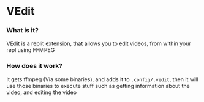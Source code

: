 # VEdit
### What is it?
VEdit is a replit extension, that allows you to edit videos, from within your repl using FFMPEG
### How does it work?
It gets ffmpeg (Via some binaries), and adds it to `.config/.vedit`, then it will use those binaries to execute stuff such as getting information about the video, and editing the video
